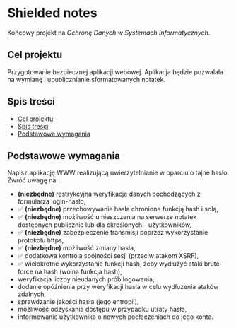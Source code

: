 # Shielded notes <!-- omit in toc -->

Końcowy projekt na _Ochronę Danych w Systemach Informatycznych_.

## Cel projektu

Przygotowanie bezpiecznej aplikacji webowej. Aplikacja będzie pozwalała na wymianę i upublicznianie sformatowanych notatek.

## Spis treści

- [Cel projektu](#cel-projektu)
- [Spis treści](#spis-treści)
- [Podstawowe wymagania](#podstawowe-wymagania)

## Podstawowe wymagania

Napisz aplikację WWW realizującą uwierzytelnianie w oparciu o tajne hasło. Zwróć uwagę na:

- **(niezbędne)** restrykcyjna weryfikacje danych pochodzących z formularza login-hasło,
- :white_check_mark: **(niezbędne)** przechowywanie hasła chronione funkcją hash i solą,
- :white_check_mark: **(niezbędne)** możliwość umieszczenia na serwerze notatek dostępnych publicznie lub dla określonych - użytkowników,
- :white_check_mark: **(niezbędne)** zabezpieczenie transmisji poprzez wykorzystanie protokołu https,
- :white_check_mark: **(niezbędne)** możliwość zmiany hasła,
- :white_check_mark: dodatkowa kontrola spójności sesji (przeciw atakom XSRF),
- :white_check_mark: wielokrotne wykorzystanie funkcji hash, żeby wydłużyć ataki brute-force na hash (wolna funkcja hash),
- weryfikacja liczby nieudanych prób logowania,
- dodanie opóźnienia przy weryfikacji hasła w celu wydłużenia ataków zdalnych,
- sprawdzanie jakości hasła (jego entropii),
- możliwość odzyskania dostępu w przypadku utraty hasła,
- informowanie użytkownika o nowych podłączeniach do jego konta.
